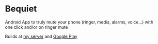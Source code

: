# Bequiet

Android App to truly mute your phone (ringer, media, alarms, voice...) with one click and/or on ringer mute

Builds at [my server](http://www.kuenzler.io/dl/apps/BeQuiet/) and [Google Play](https://play.google.com/store/apps/details?id=io.kuenzler.android.bequiet )

